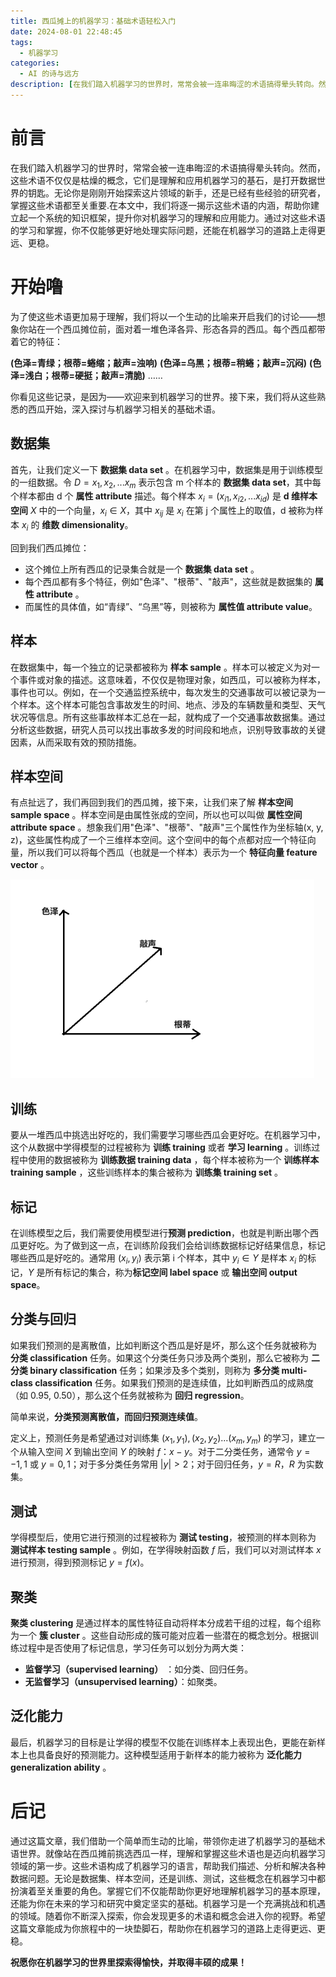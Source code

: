 ```yaml
---
title: 西瓜摊上的机器学习：基础术语轻松入门
date: 2024-08-01 22:48:45
tags: 
  - 机器学习
categories: 
  - AI 的诗与远方
description: [在我们踏入机器学习的世界时，常常会被一连串晦涩的术语搞得晕头转向。然而，这些术语不仅仅是枯燥的概念，它们是理解和应用机器学习的基石，是打开数据世界的钥匙。无论你是刚刚开始探索这片领域的新手，还是已经有些经验的研究者，掌握这些术语都至关重要。]
---
```


# 前言

在我们踏入机器学习的世界时，常常会被一连串晦涩的术语搞得晕头转向。然而，这些术语不仅仅是枯燥的概念，它们是理解和应用机器学习的基石，是打开数据世界的钥匙。无论你是刚刚开始探索这片领域的新手，还是已经有些经验的研究者，掌握这些术语都至关重要.在本文中，我们将逐一揭示这些术语的内涵，帮助你建立起一个系统的知识框架，提升你对机器学习的理解和应用能力。通过对这些术语的学习和掌握，你不仅能够更好地处理实际问题，还能在机器学习的道路上走得更远、更稳。



# 开始噜

为了使这些术语更加易于理解，我们将以一个生动的比喻来开启我们的讨论——想象你站在一个西瓜摊位前，面对着一堆色泽各异、形态各异的西瓜。每个西瓜都带着它的特征： 

**(色泽=青绿；根蒂=蜷缩；敲声=浊响)**  **(色泽=乌黑；根蒂=稍蜷；敲声=沉闷)**  **(色泽=浅白；根蒂=硬挺；敲声=清脆)**  ……

你看见这些记录，是因为——欢迎来到机器学习的世界。接下来，我们将从这些熟悉的西瓜开始，深入探讨与机器学习相关的基础术语。



## 数据集 

首先，让我们定义一下 **数据集 data set** 。在机器学习中，数据集是用于训练模型的一组数据。令 $D={x_1,x_2,...x_m}$ 表示包含 m 个样本的 **数据集 data set**，其中每个样本都由 d 个 **属性 attribute** 描述。每个样本 $x_i=(x_{i1},x_{i2},...x_{id})$ 是 **d 维样本空间** $X$ 中的一个向量，$x_i\in X$，其中 $x_{ij}$ 是 $x_i$ 在第 j 个属性上的取值，d 被称为样本 $x_i$ 的 **维数 dimensionality**。

回到我们西瓜摊位：

- 这个摊位上所有西瓜的记录集合就是一个 **数据集 data set** 。
- 每个西瓜都有多个特征，例如"色泽"、"根蒂"、"敲声"，这些就是数据集的 **属性 attribute** 。
- 而属性的具体值，如“青绿”、“乌黑”等，则被称为 **属性值 attribute value**。

## 样本

在数据集中，每一个独立的记录都被称为 **样本 sample** 。样本可以被定义为对一个事件或对象的描述。这意味着，不仅仅是物理对象，如西瓜，可以被称为样本，事件也可以。例如，在一个交通监控系统中，每次发生的交通事故可以被记录为一个样本。这个样本可能包含事故发生的时间、地点、涉及的车辆数量和类型、天气状况等信息。所有这些事故样本汇总在一起，就构成了一个交通事故数据集。通过分析这些数据，研究人员可以找出事故多发的时间段和地点，识别导致事故的关键因素，从而采取有效的预防措施。

## 样本空间

有点扯远了，我们再回到我们的西瓜摊，接下来，让我们来了解 **样本空间 sample space** 。样本空间是由属性张成的空间，所以也可以叫做 **属性空间 attribute space** 。想象我们用"色泽"、"根蒂"、"敲声"三个属性作为坐标轴(x, y, z)，这些属性构成了一个三维样本空间。这个空间中的每个点都对应一个特征向量，所以我们可以将每个西瓜（也就是一个样本）表示为一个 **特征向量 feature vector**  。

<img src="2024-08-01/无标题.png" alt="坐标系" style="zoom:50%;" />

## 训练

要从一堆西瓜中挑选出好吃的，我们需要学习哪些西瓜会更好吃。在机器学习中，这个从数据中学得模型的过程被称为 **训练 training** 或者 **学习 learning**  。训练过程中使用的数据被称为 **训练数据 training data** ，每个样本被称为一个 **训练样本 training sample** ，这些训练样本的集合被称为 **训练集 training set**  。

 

## 标记

在训练模型之后，我们需要使用模型进行**预测 prediction**，也就是判断出哪个西瓜更好吃。为了做到这一点，在训练阶段我们会给训练数据标记好结果信息，标记哪些西瓜是好吃的。通常用 $(x_i,y_i)$ 表示第 i 个样本，其中 $y_i\in Y$ 是样本 $x_i$ 的标记，$Y$ 是所有标记的集合，称为**标记空间 label space** 或 **输出空间 output space**。



## 分类与回归

如果我们预测的是离散值，比如判断这个西瓜是好是坏，那么这个任务就被称为 **分类 classification** 任务。如果这个分类任务只涉及两个类别，那么它被称为 **二分类 binary classification** 任务；如果涉及多个类别，则称为 **多分类 multi-class classification** 任务。如果我们预测的是连续值，比如判断西瓜的成熟度（如 0.95, 0.50），那么这个任务就被称为 **回归 regression**。

简单来说，**分类预测离散值，而回归预测连续值**。

定义上，预测任务是希望通过对训练集 ${(x_1,y_1),(x_2,y_2)...(x_m,y_m)}$ 的学习，建立一个从输入空间 $X$ 到输出空间 $Y$ 的映射 $f：x - y$。对于二分类任务，通常令 $y = {-1,1}$ 或 $y = {0,1}$；对于多分类任务常用 $|y|>2$；对于回归任务，$y=R$，$R$ 为实数集。



## 测试

学得模型后，使用它进行预测的过程被称为 **测试 testing**，被预测的样本则称为 **测试样本 testing sample** 。例如，在学得映射函数 $f$ 后，我们可以对测试样本 $x$ 进行预测，得到预测标记 $y=f(x)$。



## 聚类

**聚类 clustering**  是通过样本的属性特征自动将样本分成若干组的过程，每个组称为一个 **簇 cluster** 。这些自动形成的簇可能对应着一些潜在的概念划分。根据训练过程中是否使用了标记信息，学习任务可以划分为两大类：

- **监督学习（supervised learning）** ：如分类、回归任务。
- **无监督学习（unsupervised learning）**：如聚类。



## 泛化能力

最后，机器学习的目标是让学得的模型不仅能在训练样本上表现出色，更能在新样本上也具备良好的预测能力。这种模型适用于新样本的能力被称为 **泛化能力 generalization ability** 。



# 后记

通过这篇文章，我们借助一个简单而生动的比喻，带领你走进了机器学习的基础术语世界。就像站在西瓜摊前挑选西瓜一样，理解和掌握这些术语也是迈向机器学习领域的第一步。这些术语构成了机器学习的语言，帮助我们描述、分析和解决各种数据问题。无论是数据集、样本空间，还是训练、测试，这些概念在机器学习中都扮演着至关重要的角色。掌握它们不仅能帮助你更好地理解机器学习的基本原理，还能为你在未来的学习和研究中奠定坚实的基础。机器学习是一个充满挑战和机遇的领域。随着你不断深入探索，你会发现更多的术语和概念会进入你的视野。希望这篇文章能成为你旅程中的一块垫脚石，帮助你在机器学习的道路上走得更远、更稳。

**祝愿你在机器学习的世界里探索得愉快，并取得丰硕的成果！**

